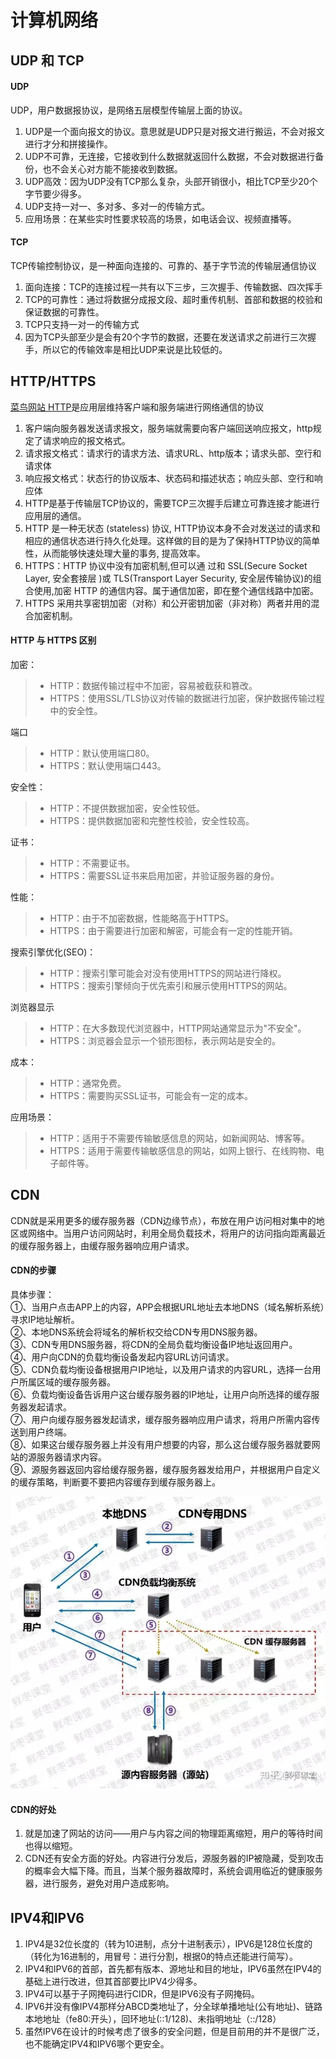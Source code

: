# 计算机网络

## UDP 和 TCP

#### UDP

UDP，用户数据报协议，是网络五层模型传输层上面的协议。
1. UDP是一个面向报文的协议。意思就是UDP只是对报文进行搬运，不会对报文进行才分和拼接操作。
2. UDP不可靠，无连接，它接收到什么数据就返回什么数据，不会对数据进行备份，也不会关心对方能不能接收到数据。
3. UDP高效：因为UDP没有TCP那么复杂，头部开销很小，相比TCP至少20个字节要少得多。
4. UDP支持一对一、多对多、多对一的传输方式。
5. 应用场景：在某些实时性要求较高的场景，如电话会议、视频直播等。

#### TCP

TCP传输控制协议，是一种面向连接的、可靠的、基于字节流的传输层通信协议
1. 面向连接：TCP的连接过程一共有以下三步，三次握手、传输数据、四次挥手
2. TCP的可靠性：通过将数据分成报文段、超时重传机制、首部和数据的校验和保证数据的可靠性。
3. TCP只支持一对一的传输方式
4. 因为TCP头部至少是会有20个字节的数据，还要在发送请求之前进行三次握手，所以它的传输效率是相比UDP来说是比较低的。

## HTTP/HTTPS
[菜鸟网站 HTTP](https://www.runoob.com/http/http-tutorial.html)是应用层维持客户端和服务端进行网络通信的协议
1. 客户端向服务器发送请求报文，服务端就需要向客户端回送响应报文，http规定了请求响应的报文格式。
2. 请求报文格式：请求行的请求方法、请求URL、http版本；请求头部、空行和请求体
3. 响应报文格式：状态行的协议版本、状态码和描述状态；响应头部、空行和响应体
4. HTTP是基于传输层TCP协议的，需要TCP三次握手后建立可靠连接才能进行应用层的通信。
5. HTTP 是一种无状态 (stateless) 协议, HTTP协议本身不会对发送过的请求和相应的通信状态进行持久化处理。这样做的目的是为了保持HTTP协议的简单性，从而能够快速处理大量的事务, 提高效率。
6. HTTPS：HTTP 协议中没有加密机制,但可以通 过和 SSL(Secure Socket Layer, 安全套接层 )或 TLS(Transport Layer Security, 安全层传输协议)的组合使用,加密 HTTP 的通信内容。属于通信加密，即在整个通信线路中加密。
7. HTTPS 采用共享密钥加密（对称）和公开密钥加密（非对称）两者并用的混合加密机制。

#### HTTP 与 HTTPS 区别
加密：
>- HTTP：数据传输过程中不加密，容易被截获和篡改。
>- HTTPS：使用SSL/TLS协议对传输的数据进行加密，保护数据传输过程中的安全性。

端口
> - HTTP：默认使用端口80。
> - HTTPS：默认使用端口443。

安全性：
> - HTTP：不提供数据加密，安全性较低。
> - HTTPS：提供数据加密和完整性校验，安全性较高。

证书：
> - HTTP：不需要证书。
> - HTTPS：需要SSL证书来启用加密，并验证服务器的身份。

性能：
> - HTTP：由于不加密数据，性能略高于HTTPS。
> - HTTPS：由于需要进行加密和解密，可能会有一定的性能开销。

搜索引擎优化(SEO)：
> - HTTP：搜索引擎可能会对没有使用HTTPS的网站进行降权。
> - HTTPS：搜索引擎倾向于优先索引和展示使用HTTPS的网站。

浏览器显示
> - HTTP：在大多数现代浏览器中，HTTP网站通常显示为"不安全"。
> - HTTPS：浏览器会显示一个锁形图标，表示网站是安全的。

成本：
> - HTTP：通常免费。
> - HTTPS：需要购买SSL证书，可能会有一定的成本。

应用场景：
> - HTTP：适用于不需要传输敏感信息的网站，如新闻网站、博客等。
> - HTTPS：适用于需要传输敏感信息的网站，如网上银行、在线购物、电子邮件等。

## CDN
CDN就是采用更多的缓存服务器（CDN边缘节点），布放在用户访问相对集中的地区或网络中。当用户访问网站时，利用全局负载技术，将用户的访问指向距离最近的缓存服务器上，由缓存服务器响应用户请求。

#### CDN的步骤
具体步骤：
<br>①、当用户点击APP上的内容，APP会根据URL地址去本地DNS（域名解析系统）寻求IP地址解析。
<br>②、本地DNS系统会将域名的解析权交给CDN专用DNS服务器。
<br>③、CDN专用DNS服务器，将CDN的全局负载均衡设备IP地址返回用户。
<br>④、用户向CDN的负载均衡设备发起内容URL访问请求。
<br>⑤、CDN负载均衡设备根据用户IP地址，以及用户请求的内容URL，选择一台用户所属区域的缓存服务器。
<br>⑥、负载均衡设备告诉用户这台缓存服务器的IP地址，让用户向所选择的缓存服务器发起请求。
<br>⑦、用户向缓存服务器发起请求，缓存服务器响应用户请求，将用户所需内容传送到用户终端。
<br>⑧、如果这台缓存服务器上并没有用户想要的内容，那么这台缓存服务器就要网站的源服务器请求内容。
<br>⑨、源服务器返回内容给缓存服务器，缓存服务器发给用户，并根据用户自定义的缓存策略，判断要不要把内容缓存到缓存服务器上。

![CDN.webp](/imgs/CDN.webp)

#### CDN的好处
1. 就是加速了网站的访问——用户与内容之间的物理距离缩短，用户的等待时间也得以缩短。
2. CDN还有安全方面的好处。内容进行分发后，源服务器的IP被隐藏，受到攻击的概率会大幅下降。而且，当某个服务器故障时，系统会调用临近的健康服务器，进行服务，避免对用户造成影响。


## IPV4和IPV6

1. IPV4是32位长度的（转为10进制，点分十进制表示），IPV6是128位长度的（转化为16进制的，用冒号：进行分割，根据0的特点还能进行简写）。
2. IPV4和IPV6的首部，首先都有版本、源地址和目的地址，IPV6虽然在IPV4的基础上进行改进，但其首部要比IPV4少得多。
3. IPV4可以基于子网掩码进行CIDR，但是IPV6没有子网掩码。
4. IPV6并没有像IPV4那样分ABCD类地址了，分全球单播地址(公有地址)、链路本地地址（fe80:开头），回环地址(::1/128)、未指明地址（::/128）
5. 虽然IPV6在设计的时候考虑了很多的安全问题，但是目前用的并不是很广泛，也不能确定IPV4和IPV6哪个更安全。